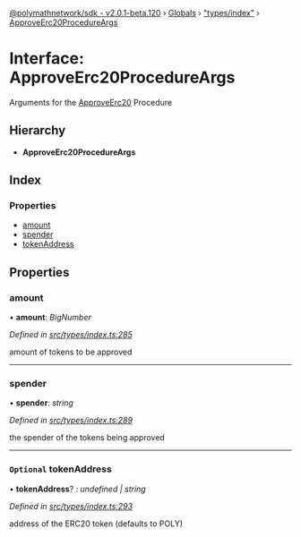 [@polymathnetwork/sdk - v2.0.1-beta.120](../README.md) › [Globals](../globals.md) › ["types/index"](../modules/_types_index_.md) › [ApproveErc20ProcedureArgs](_types_index_.approveerc20procedureargs.md)

# Interface: ApproveErc20ProcedureArgs

Arguments for the [ApproveErc20](../enums/_types_index_.proceduretype.md#approveerc20) Procedure

## Hierarchy

- **ApproveErc20ProcedureArgs**

## Index

### Properties

- [amount](_types_index_.approveerc20procedureargs.md#amount)
- [spender](_types_index_.approveerc20procedureargs.md#spender)
- [tokenAddress](_types_index_.approveerc20procedureargs.md#optional-tokenaddress)

## Properties

### amount

• **amount**: _BigNumber_

_Defined in [src/types/index.ts:285](https://github.com/PolymathNetwork/polymath-sdk/blob/1da5bc5/src/types/index.ts#L285)_

amount of tokens to be approved

---

### spender

• **spender**: _string_

_Defined in [src/types/index.ts:289](https://github.com/PolymathNetwork/polymath-sdk/blob/1da5bc5/src/types/index.ts#L289)_

the spender of the tokens being approved

---

### `Optional` tokenAddress

• **tokenAddress**? : _undefined | string_

_Defined in [src/types/index.ts:293](https://github.com/PolymathNetwork/polymath-sdk/blob/1da5bc5/src/types/index.ts#L293)_

address of the ERC20 token (defaults to POLY)
